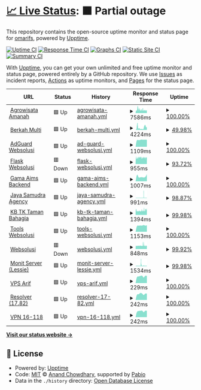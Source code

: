 # [📈 Live Status](https://demo.upptime.js.org): <!--live status--> **🟧 Partial outage**

This repository contains the open-source uptime monitor and status page for [omarifs](https://demo.upptime.js.org), powered by [Upptime](https://github.com/upptime/upptime).

[![Uptime CI](https://github.com/omarifs/uptime-monitoring/workflows/Uptime%20CI/badge.svg)](https://github.com/omarifs/uptime-monitoring/actions?query=workflow%3A%22Uptime+CI%22)
[![Response Time CI](https://github.com/omarifs/uptime-monitoring/workflows/Response%20Time%20CI/badge.svg)](https://github.com/omarifs/uptime-monitoring/actions?query=workflow%3A%22Response+Time+CI%22)
[![Graphs CI](https://github.com/omarifs/uptime-monitoring/workflows/Graphs%20CI/badge.svg)](https://github.com/omarifs/uptime-monitoring/actions?query=workflow%3A%22Graphs+CI%22)
[![Static Site CI](https://github.com/omarifs/uptime-monitoring/workflows/Static%20Site%20CI/badge.svg)](https://github.com/omarifs/uptime-monitoring/actions?query=workflow%3A%22Static+Site+CI%22)
[![Summary CI](https://github.com/omarifs/uptime-monitoring/workflows/Summary%20CI/badge.svg)](https://github.com/omarifs/uptime-monitoring/actions?query=workflow%3A%22Summary+CI%22)

With [Upptime](https://upptime.js.org), you can get your own unlimited and free uptime monitor and status page, powered entirely by a GitHub repository. We use [Issues](https://github.com/omarifs/uptime-monitoring/issues) as incident reports, [Actions](https://github.com/omarifs/uptime-monitoring/actions) as uptime monitors, and [Pages](https://demo.upptime.js.org) for the status page.

<!--start: status pages-->
<!-- This summary is generated by Upptime (https://github.com/upptime/upptime) -->
<!-- Do not edit this manually, your changes will be overwritten -->
<!-- prettier-ignore -->
| URL | Status | History | Response Time | Uptime |
| --- | ------ | ------- | ------------- | ------ |
| <img alt="" src="https://icons.duckduckgo.com/ip3/agrowisataamanah.id.ico" height="13"> [Agrowisata Amanah](https://agrowisataamanah.id) | 🟩 Up | [agrowisata-amanah.yml](https://github.com/omarifs/uptime-monitoring/commits/HEAD/history/agrowisata-amanah.yml) | <details><summary><img alt="Response time graph" src="./graphs/agrowisata-amanah/response-time-week.png" height="20"> 7586ms</summary><br><a href="https://uptime.websolusi.com/history/agrowisata-amanah"><img alt="Response time 7811" src="https://img.shields.io/endpoint?url=https%3A%2F%2Fraw.githubusercontent.com%2Fomarifs%2Fuptime-monitoring%2FHEAD%2Fapi%2Fagrowisata-amanah%2Fresponse-time.json"></a><br><a href="https://uptime.websolusi.com/history/agrowisata-amanah"><img alt="24-hour response time 11141" src="https://img.shields.io/endpoint?url=https%3A%2F%2Fraw.githubusercontent.com%2Fomarifs%2Fuptime-monitoring%2FHEAD%2Fapi%2Fagrowisata-amanah%2Fresponse-time-day.json"></a><br><a href="https://uptime.websolusi.com/history/agrowisata-amanah"><img alt="7-day response time 7586" src="https://img.shields.io/endpoint?url=https%3A%2F%2Fraw.githubusercontent.com%2Fomarifs%2Fuptime-monitoring%2FHEAD%2Fapi%2Fagrowisata-amanah%2Fresponse-time-week.json"></a><br><a href="https://uptime.websolusi.com/history/agrowisata-amanah"><img alt="30-day response time 7811" src="https://img.shields.io/endpoint?url=https%3A%2F%2Fraw.githubusercontent.com%2Fomarifs%2Fuptime-monitoring%2FHEAD%2Fapi%2Fagrowisata-amanah%2Fresponse-time-month.json"></a><br><a href="https://uptime.websolusi.com/history/agrowisata-amanah"><img alt="1-year response time 7811" src="https://img.shields.io/endpoint?url=https%3A%2F%2Fraw.githubusercontent.com%2Fomarifs%2Fuptime-monitoring%2FHEAD%2Fapi%2Fagrowisata-amanah%2Fresponse-time-year.json"></a></details> | <details><summary><a href="https://uptime.websolusi.com/history/agrowisata-amanah">100.00%</a></summary><a href="https://uptime.websolusi.com/history/agrowisata-amanah"><img alt="All-time uptime 99.90%" src="https://img.shields.io/endpoint?url=https%3A%2F%2Fraw.githubusercontent.com%2Fomarifs%2Fuptime-monitoring%2FHEAD%2Fapi%2Fagrowisata-amanah%2Fuptime.json"></a><br><a href="https://uptime.websolusi.com/history/agrowisata-amanah"><img alt="24-hour uptime 100.00%" src="https://img.shields.io/endpoint?url=https%3A%2F%2Fraw.githubusercontent.com%2Fomarifs%2Fuptime-monitoring%2FHEAD%2Fapi%2Fagrowisata-amanah%2Fuptime-day.json"></a><br><a href="https://uptime.websolusi.com/history/agrowisata-amanah"><img alt="7-day uptime 100.00%" src="https://img.shields.io/endpoint?url=https%3A%2F%2Fraw.githubusercontent.com%2Fomarifs%2Fuptime-monitoring%2FHEAD%2Fapi%2Fagrowisata-amanah%2Fuptime-week.json"></a><br><a href="https://uptime.websolusi.com/history/agrowisata-amanah"><img alt="30-day uptime 99.90%" src="https://img.shields.io/endpoint?url=https%3A%2F%2Fraw.githubusercontent.com%2Fomarifs%2Fuptime-monitoring%2FHEAD%2Fapi%2Fagrowisata-amanah%2Fuptime-month.json"></a><br><a href="https://uptime.websolusi.com/history/agrowisata-amanah"><img alt="1-year uptime 99.90%" src="https://img.shields.io/endpoint?url=https%3A%2F%2Fraw.githubusercontent.com%2Fomarifs%2Fuptime-monitoring%2FHEAD%2Fapi%2Fagrowisata-amanah%2Fuptime-year.json"></a></details>
| <img alt="" src="https://icons.duckduckgo.com/ip3/berkahmulti.com.ico" height="13"> [Berkah Multi](https://berkahmulti.com) | 🟩 Up | [berkah-multi.yml](https://github.com/omarifs/uptime-monitoring/commits/HEAD/history/berkah-multi.yml) | <details><summary><img alt="Response time graph" src="./graphs/berkah-multi/response-time-week.png" height="20"> 4224ms</summary><br><a href="https://uptime.websolusi.com/history/berkah-multi"><img alt="Response time 3918" src="https://img.shields.io/endpoint?url=https%3A%2F%2Fraw.githubusercontent.com%2Fomarifs%2Fuptime-monitoring%2FHEAD%2Fapi%2Fberkah-multi%2Fresponse-time.json"></a><br><a href="https://uptime.websolusi.com/history/berkah-multi"><img alt="24-hour response time 3781" src="https://img.shields.io/endpoint?url=https%3A%2F%2Fraw.githubusercontent.com%2Fomarifs%2Fuptime-monitoring%2FHEAD%2Fapi%2Fberkah-multi%2Fresponse-time-day.json"></a><br><a href="https://uptime.websolusi.com/history/berkah-multi"><img alt="7-day response time 4224" src="https://img.shields.io/endpoint?url=https%3A%2F%2Fraw.githubusercontent.com%2Fomarifs%2Fuptime-monitoring%2FHEAD%2Fapi%2Fberkah-multi%2Fresponse-time-week.json"></a><br><a href="https://uptime.websolusi.com/history/berkah-multi"><img alt="30-day response time 3918" src="https://img.shields.io/endpoint?url=https%3A%2F%2Fraw.githubusercontent.com%2Fomarifs%2Fuptime-monitoring%2FHEAD%2Fapi%2Fberkah-multi%2Fresponse-time-month.json"></a><br><a href="https://uptime.websolusi.com/history/berkah-multi"><img alt="1-year response time 3918" src="https://img.shields.io/endpoint?url=https%3A%2F%2Fraw.githubusercontent.com%2Fomarifs%2Fuptime-monitoring%2FHEAD%2Fapi%2Fberkah-multi%2Fresponse-time-year.json"></a></details> | <details><summary><a href="https://uptime.websolusi.com/history/berkah-multi">49.98%</a></summary><a href="https://uptime.websolusi.com/history/berkah-multi"><img alt="All-time uptime 74.54%" src="https://img.shields.io/endpoint?url=https%3A%2F%2Fraw.githubusercontent.com%2Fomarifs%2Fuptime-monitoring%2FHEAD%2Fapi%2Fberkah-multi%2Fuptime.json"></a><br><a href="https://uptime.websolusi.com/history/berkah-multi"><img alt="24-hour uptime 100.00%" src="https://img.shields.io/endpoint?url=https%3A%2F%2Fraw.githubusercontent.com%2Fomarifs%2Fuptime-monitoring%2FHEAD%2Fapi%2Fberkah-multi%2Fuptime-day.json"></a><br><a href="https://uptime.websolusi.com/history/berkah-multi"><img alt="7-day uptime 49.98%" src="https://img.shields.io/endpoint?url=https%3A%2F%2Fraw.githubusercontent.com%2Fomarifs%2Fuptime-monitoring%2FHEAD%2Fapi%2Fberkah-multi%2Fuptime-week.json"></a><br><a href="https://uptime.websolusi.com/history/berkah-multi"><img alt="30-day uptime 74.54%" src="https://img.shields.io/endpoint?url=https%3A%2F%2Fraw.githubusercontent.com%2Fomarifs%2Fuptime-monitoring%2FHEAD%2Fapi%2Fberkah-multi%2Fuptime-month.json"></a><br><a href="https://uptime.websolusi.com/history/berkah-multi"><img alt="1-year uptime 74.54%" src="https://img.shields.io/endpoint?url=https%3A%2F%2Fraw.githubusercontent.com%2Fomarifs%2Fuptime-monitoring%2FHEAD%2Fapi%2Fberkah-multi%2Fuptime-year.json"></a></details>
| <img alt="" src="https://icons.duckduckgo.com/ip3/dns.websolusi.com.ico" height="13"> [AdGuard Websolusi](https://dns.websolusi.com) | 🟩 Up | [ad-guard-websolusi.yml](https://github.com/omarifs/uptime-monitoring/commits/HEAD/history/ad-guard-websolusi.yml) | <details><summary><img alt="Response time graph" src="./graphs/ad-guard-websolusi/response-time-week.png" height="20"> 1109ms</summary><br><a href="https://uptime.websolusi.com/history/ad-guard-websolusi"><img alt="Response time 1118" src="https://img.shields.io/endpoint?url=https%3A%2F%2Fraw.githubusercontent.com%2Fomarifs%2Fuptime-monitoring%2FHEAD%2Fapi%2Fad-guard-websolusi%2Fresponse-time.json"></a><br><a href="https://uptime.websolusi.com/history/ad-guard-websolusi"><img alt="24-hour response time 1112" src="https://img.shields.io/endpoint?url=https%3A%2F%2Fraw.githubusercontent.com%2Fomarifs%2Fuptime-monitoring%2FHEAD%2Fapi%2Fad-guard-websolusi%2Fresponse-time-day.json"></a><br><a href="https://uptime.websolusi.com/history/ad-guard-websolusi"><img alt="7-day response time 1109" src="https://img.shields.io/endpoint?url=https%3A%2F%2Fraw.githubusercontent.com%2Fomarifs%2Fuptime-monitoring%2FHEAD%2Fapi%2Fad-guard-websolusi%2Fresponse-time-week.json"></a><br><a href="https://uptime.websolusi.com/history/ad-guard-websolusi"><img alt="30-day response time 1118" src="https://img.shields.io/endpoint?url=https%3A%2F%2Fraw.githubusercontent.com%2Fomarifs%2Fuptime-monitoring%2FHEAD%2Fapi%2Fad-guard-websolusi%2Fresponse-time-month.json"></a><br><a href="https://uptime.websolusi.com/history/ad-guard-websolusi"><img alt="1-year response time 1118" src="https://img.shields.io/endpoint?url=https%3A%2F%2Fraw.githubusercontent.com%2Fomarifs%2Fuptime-monitoring%2FHEAD%2Fapi%2Fad-guard-websolusi%2Fresponse-time-year.json"></a></details> | <details><summary><a href="https://uptime.websolusi.com/history/ad-guard-websolusi">100.00%</a></summary><a href="https://uptime.websolusi.com/history/ad-guard-websolusi"><img alt="All-time uptime 100.00%" src="https://img.shields.io/endpoint?url=https%3A%2F%2Fraw.githubusercontent.com%2Fomarifs%2Fuptime-monitoring%2FHEAD%2Fapi%2Fad-guard-websolusi%2Fuptime.json"></a><br><a href="https://uptime.websolusi.com/history/ad-guard-websolusi"><img alt="24-hour uptime 100.00%" src="https://img.shields.io/endpoint?url=https%3A%2F%2Fraw.githubusercontent.com%2Fomarifs%2Fuptime-monitoring%2FHEAD%2Fapi%2Fad-guard-websolusi%2Fuptime-day.json"></a><br><a href="https://uptime.websolusi.com/history/ad-guard-websolusi"><img alt="7-day uptime 100.00%" src="https://img.shields.io/endpoint?url=https%3A%2F%2Fraw.githubusercontent.com%2Fomarifs%2Fuptime-monitoring%2FHEAD%2Fapi%2Fad-guard-websolusi%2Fuptime-week.json"></a><br><a href="https://uptime.websolusi.com/history/ad-guard-websolusi"><img alt="30-day uptime 100.00%" src="https://img.shields.io/endpoint?url=https%3A%2F%2Fraw.githubusercontent.com%2Fomarifs%2Fuptime-monitoring%2FHEAD%2Fapi%2Fad-guard-websolusi%2Fuptime-month.json"></a><br><a href="https://uptime.websolusi.com/history/ad-guard-websolusi"><img alt="1-year uptime 100.00%" src="https://img.shields.io/endpoint?url=https%3A%2F%2Fraw.githubusercontent.com%2Fomarifs%2Fuptime-monitoring%2FHEAD%2Fapi%2Fad-guard-websolusi%2Fuptime-year.json"></a></details>
| <img alt="" src="https://icons.duckduckgo.com/ip3/flask.websolusi.com.ico" height="13"> [Flask Websolusi](https://flask.websolusi.com) | 🟥 Down | [flask-websolusi.yml](https://github.com/omarifs/uptime-monitoring/commits/HEAD/history/flask-websolusi.yml) | <details><summary><img alt="Response time graph" src="./graphs/flask-websolusi/response-time-week.png" height="20"> 955ms</summary><br><a href="https://uptime.websolusi.com/history/flask-websolusi"><img alt="Response time 1009" src="https://img.shields.io/endpoint?url=https%3A%2F%2Fraw.githubusercontent.com%2Fomarifs%2Fuptime-monitoring%2FHEAD%2Fapi%2Fflask-websolusi%2Fresponse-time.json"></a><br><a href="https://uptime.websolusi.com/history/flask-websolusi"><img alt="24-hour response time 973" src="https://img.shields.io/endpoint?url=https%3A%2F%2Fraw.githubusercontent.com%2Fomarifs%2Fuptime-monitoring%2FHEAD%2Fapi%2Fflask-websolusi%2Fresponse-time-day.json"></a><br><a href="https://uptime.websolusi.com/history/flask-websolusi"><img alt="7-day response time 955" src="https://img.shields.io/endpoint?url=https%3A%2F%2Fraw.githubusercontent.com%2Fomarifs%2Fuptime-monitoring%2FHEAD%2Fapi%2Fflask-websolusi%2Fresponse-time-week.json"></a><br><a href="https://uptime.websolusi.com/history/flask-websolusi"><img alt="30-day response time 1009" src="https://img.shields.io/endpoint?url=https%3A%2F%2Fraw.githubusercontent.com%2Fomarifs%2Fuptime-monitoring%2FHEAD%2Fapi%2Fflask-websolusi%2Fresponse-time-month.json"></a><br><a href="https://uptime.websolusi.com/history/flask-websolusi"><img alt="1-year response time 1009" src="https://img.shields.io/endpoint?url=https%3A%2F%2Fraw.githubusercontent.com%2Fomarifs%2Fuptime-monitoring%2FHEAD%2Fapi%2Fflask-websolusi%2Fresponse-time-year.json"></a></details> | <details><summary><a href="https://uptime.websolusi.com/history/flask-websolusi">93.72%</a></summary><a href="https://uptime.websolusi.com/history/flask-websolusi"><img alt="All-time uptime 96.40%" src="https://img.shields.io/endpoint?url=https%3A%2F%2Fraw.githubusercontent.com%2Fomarifs%2Fuptime-monitoring%2FHEAD%2Fapi%2Fflask-websolusi%2Fuptime.json"></a><br><a href="https://uptime.websolusi.com/history/flask-websolusi"><img alt="24-hour uptime 99.98%" src="https://img.shields.io/endpoint?url=https%3A%2F%2Fraw.githubusercontent.com%2Fomarifs%2Fuptime-monitoring%2FHEAD%2Fapi%2Fflask-websolusi%2Fuptime-day.json"></a><br><a href="https://uptime.websolusi.com/history/flask-websolusi"><img alt="7-day uptime 93.72%" src="https://img.shields.io/endpoint?url=https%3A%2F%2Fraw.githubusercontent.com%2Fomarifs%2Fuptime-monitoring%2FHEAD%2Fapi%2Fflask-websolusi%2Fuptime-week.json"></a><br><a href="https://uptime.websolusi.com/history/flask-websolusi"><img alt="30-day uptime 96.40%" src="https://img.shields.io/endpoint?url=https%3A%2F%2Fraw.githubusercontent.com%2Fomarifs%2Fuptime-monitoring%2FHEAD%2Fapi%2Fflask-websolusi%2Fuptime-month.json"></a><br><a href="https://uptime.websolusi.com/history/flask-websolusi"><img alt="1-year uptime 96.40%" src="https://img.shields.io/endpoint?url=https%3A%2F%2Fraw.githubusercontent.com%2Fomarifs%2Fuptime-monitoring%2FHEAD%2Fapi%2Fflask-websolusi%2Fuptime-year.json"></a></details>
| <img alt="" src="https://icons.duckduckgo.com/ip3/gamaaims.com.ico" height="13"> [Gama Aims Backend](https://gamaaims.com) | 🟩 Up | [gama-aims-backend.yml](https://github.com/omarifs/uptime-monitoring/commits/HEAD/history/gama-aims-backend.yml) | <details><summary><img alt="Response time graph" src="./graphs/gama-aims-backend/response-time-week.png" height="20"> 1007ms</summary><br><a href="https://uptime.websolusi.com/history/gama-aims-backend"><img alt="Response time 858" src="https://img.shields.io/endpoint?url=https%3A%2F%2Fraw.githubusercontent.com%2Fomarifs%2Fuptime-monitoring%2FHEAD%2Fapi%2Fgama-aims-backend%2Fresponse-time.json"></a><br><a href="https://uptime.websolusi.com/history/gama-aims-backend"><img alt="24-hour response time 860" src="https://img.shields.io/endpoint?url=https%3A%2F%2Fraw.githubusercontent.com%2Fomarifs%2Fuptime-monitoring%2FHEAD%2Fapi%2Fgama-aims-backend%2Fresponse-time-day.json"></a><br><a href="https://uptime.websolusi.com/history/gama-aims-backend"><img alt="7-day response time 1007" src="https://img.shields.io/endpoint?url=https%3A%2F%2Fraw.githubusercontent.com%2Fomarifs%2Fuptime-monitoring%2FHEAD%2Fapi%2Fgama-aims-backend%2Fresponse-time-week.json"></a><br><a href="https://uptime.websolusi.com/history/gama-aims-backend"><img alt="30-day response time 858" src="https://img.shields.io/endpoint?url=https%3A%2F%2Fraw.githubusercontent.com%2Fomarifs%2Fuptime-monitoring%2FHEAD%2Fapi%2Fgama-aims-backend%2Fresponse-time-month.json"></a><br><a href="https://uptime.websolusi.com/history/gama-aims-backend"><img alt="1-year response time 858" src="https://img.shields.io/endpoint?url=https%3A%2F%2Fraw.githubusercontent.com%2Fomarifs%2Fuptime-monitoring%2FHEAD%2Fapi%2Fgama-aims-backend%2Fresponse-time-year.json"></a></details> | <details><summary><a href="https://uptime.websolusi.com/history/gama-aims-backend">100.00%</a></summary><a href="https://uptime.websolusi.com/history/gama-aims-backend"><img alt="All-time uptime 99.63%" src="https://img.shields.io/endpoint?url=https%3A%2F%2Fraw.githubusercontent.com%2Fomarifs%2Fuptime-monitoring%2FHEAD%2Fapi%2Fgama-aims-backend%2Fuptime.json"></a><br><a href="https://uptime.websolusi.com/history/gama-aims-backend"><img alt="24-hour uptime 100.00%" src="https://img.shields.io/endpoint?url=https%3A%2F%2Fraw.githubusercontent.com%2Fomarifs%2Fuptime-monitoring%2FHEAD%2Fapi%2Fgama-aims-backend%2Fuptime-day.json"></a><br><a href="https://uptime.websolusi.com/history/gama-aims-backend"><img alt="7-day uptime 100.00%" src="https://img.shields.io/endpoint?url=https%3A%2F%2Fraw.githubusercontent.com%2Fomarifs%2Fuptime-monitoring%2FHEAD%2Fapi%2Fgama-aims-backend%2Fuptime-week.json"></a><br><a href="https://uptime.websolusi.com/history/gama-aims-backend"><img alt="30-day uptime 99.63%" src="https://img.shields.io/endpoint?url=https%3A%2F%2Fraw.githubusercontent.com%2Fomarifs%2Fuptime-monitoring%2FHEAD%2Fapi%2Fgama-aims-backend%2Fuptime-month.json"></a><br><a href="https://uptime.websolusi.com/history/gama-aims-backend"><img alt="1-year uptime 99.63%" src="https://img.shields.io/endpoint?url=https%3A%2F%2Fraw.githubusercontent.com%2Fomarifs%2Fuptime-monitoring%2FHEAD%2Fapi%2Fgama-aims-backend%2Fuptime-year.json"></a></details>
| <img alt="" src="https://icons.duckduckgo.com/ip3/jayasamudra-agency.com.ico" height="13"> [Jaya Samudra Agency](https://jayasamudra-agency.com) | 🟩 Up | [jaya-samudra-agency.yml](https://github.com/omarifs/uptime-monitoring/commits/HEAD/history/jaya-samudra-agency.yml) | <details><summary><img alt="Response time graph" src="./graphs/jaya-samudra-agency/response-time-week.png" height="20"> 991ms</summary><br><a href="https://uptime.websolusi.com/history/jaya-samudra-agency"><img alt="Response time 923" src="https://img.shields.io/endpoint?url=https%3A%2F%2Fraw.githubusercontent.com%2Fomarifs%2Fuptime-monitoring%2FHEAD%2Fapi%2Fjaya-samudra-agency%2Fresponse-time.json"></a><br><a href="https://uptime.websolusi.com/history/jaya-samudra-agency"><img alt="24-hour response time 857" src="https://img.shields.io/endpoint?url=https%3A%2F%2Fraw.githubusercontent.com%2Fomarifs%2Fuptime-monitoring%2FHEAD%2Fapi%2Fjaya-samudra-agency%2Fresponse-time-day.json"></a><br><a href="https://uptime.websolusi.com/history/jaya-samudra-agency"><img alt="7-day response time 991" src="https://img.shields.io/endpoint?url=https%3A%2F%2Fraw.githubusercontent.com%2Fomarifs%2Fuptime-monitoring%2FHEAD%2Fapi%2Fjaya-samudra-agency%2Fresponse-time-week.json"></a><br><a href="https://uptime.websolusi.com/history/jaya-samudra-agency"><img alt="30-day response time 923" src="https://img.shields.io/endpoint?url=https%3A%2F%2Fraw.githubusercontent.com%2Fomarifs%2Fuptime-monitoring%2FHEAD%2Fapi%2Fjaya-samudra-agency%2Fresponse-time-month.json"></a><br><a href="https://uptime.websolusi.com/history/jaya-samudra-agency"><img alt="1-year response time 923" src="https://img.shields.io/endpoint?url=https%3A%2F%2Fraw.githubusercontent.com%2Fomarifs%2Fuptime-monitoring%2FHEAD%2Fapi%2Fjaya-samudra-agency%2Fresponse-time-year.json"></a></details> | <details><summary><a href="https://uptime.websolusi.com/history/jaya-samudra-agency">98.87%</a></summary><a href="https://uptime.websolusi.com/history/jaya-samudra-agency"><img alt="All-time uptime 99.33%" src="https://img.shields.io/endpoint?url=https%3A%2F%2Fraw.githubusercontent.com%2Fomarifs%2Fuptime-monitoring%2FHEAD%2Fapi%2Fjaya-samudra-agency%2Fuptime.json"></a><br><a href="https://uptime.websolusi.com/history/jaya-samudra-agency"><img alt="24-hour uptime 92.08%" src="https://img.shields.io/endpoint?url=https%3A%2F%2Fraw.githubusercontent.com%2Fomarifs%2Fuptime-monitoring%2FHEAD%2Fapi%2Fjaya-samudra-agency%2Fuptime-day.json"></a><br><a href="https://uptime.websolusi.com/history/jaya-samudra-agency"><img alt="7-day uptime 98.87%" src="https://img.shields.io/endpoint?url=https%3A%2F%2Fraw.githubusercontent.com%2Fomarifs%2Fuptime-monitoring%2FHEAD%2Fapi%2Fjaya-samudra-agency%2Fuptime-week.json"></a><br><a href="https://uptime.websolusi.com/history/jaya-samudra-agency"><img alt="30-day uptime 99.33%" src="https://img.shields.io/endpoint?url=https%3A%2F%2Fraw.githubusercontent.com%2Fomarifs%2Fuptime-monitoring%2FHEAD%2Fapi%2Fjaya-samudra-agency%2Fuptime-month.json"></a><br><a href="https://uptime.websolusi.com/history/jaya-samudra-agency"><img alt="1-year uptime 99.33%" src="https://img.shields.io/endpoint?url=https%3A%2F%2Fraw.githubusercontent.com%2Fomarifs%2Fuptime-monitoring%2FHEAD%2Fapi%2Fjaya-samudra-agency%2Fuptime-year.json"></a></details>
| <img alt="" src="https://icons.duckduckgo.com/ip3/kbtktamanbahagia.sch.id.ico" height="13"> [KB TK Taman Bahagia](https://kbtktamanbahagia.sch.id) | 🟩 Up | [kb-tk-taman-bahagia.yml](https://github.com/omarifs/uptime-monitoring/commits/HEAD/history/kb-tk-taman-bahagia.yml) | <details><summary><img alt="Response time graph" src="./graphs/kb-tk-taman-bahagia/response-time-week.png" height="20"> 1394ms</summary><br><a href="https://uptime.websolusi.com/history/kb-tk-taman-bahagia"><img alt="Response time 1310" src="https://img.shields.io/endpoint?url=https%3A%2F%2Fraw.githubusercontent.com%2Fomarifs%2Fuptime-monitoring%2FHEAD%2Fapi%2Fkb-tk-taman-bahagia%2Fresponse-time.json"></a><br><a href="https://uptime.websolusi.com/history/kb-tk-taman-bahagia"><img alt="24-hour response time 1655" src="https://img.shields.io/endpoint?url=https%3A%2F%2Fraw.githubusercontent.com%2Fomarifs%2Fuptime-monitoring%2FHEAD%2Fapi%2Fkb-tk-taman-bahagia%2Fresponse-time-day.json"></a><br><a href="https://uptime.websolusi.com/history/kb-tk-taman-bahagia"><img alt="7-day response time 1394" src="https://img.shields.io/endpoint?url=https%3A%2F%2Fraw.githubusercontent.com%2Fomarifs%2Fuptime-monitoring%2FHEAD%2Fapi%2Fkb-tk-taman-bahagia%2Fresponse-time-week.json"></a><br><a href="https://uptime.websolusi.com/history/kb-tk-taman-bahagia"><img alt="30-day response time 1310" src="https://img.shields.io/endpoint?url=https%3A%2F%2Fraw.githubusercontent.com%2Fomarifs%2Fuptime-monitoring%2FHEAD%2Fapi%2Fkb-tk-taman-bahagia%2Fresponse-time-month.json"></a><br><a href="https://uptime.websolusi.com/history/kb-tk-taman-bahagia"><img alt="1-year response time 1310" src="https://img.shields.io/endpoint?url=https%3A%2F%2Fraw.githubusercontent.com%2Fomarifs%2Fuptime-monitoring%2FHEAD%2Fapi%2Fkb-tk-taman-bahagia%2Fresponse-time-year.json"></a></details> | <details><summary><a href="https://uptime.websolusi.com/history/kb-tk-taman-bahagia">99.98%</a></summary><a href="https://uptime.websolusi.com/history/kb-tk-taman-bahagia"><img alt="All-time uptime 99.59%" src="https://img.shields.io/endpoint?url=https%3A%2F%2Fraw.githubusercontent.com%2Fomarifs%2Fuptime-monitoring%2FHEAD%2Fapi%2Fkb-tk-taman-bahagia%2Fuptime.json"></a><br><a href="https://uptime.websolusi.com/history/kb-tk-taman-bahagia"><img alt="24-hour uptime 99.85%" src="https://img.shields.io/endpoint?url=https%3A%2F%2Fraw.githubusercontent.com%2Fomarifs%2Fuptime-monitoring%2FHEAD%2Fapi%2Fkb-tk-taman-bahagia%2Fuptime-day.json"></a><br><a href="https://uptime.websolusi.com/history/kb-tk-taman-bahagia"><img alt="7-day uptime 99.98%" src="https://img.shields.io/endpoint?url=https%3A%2F%2Fraw.githubusercontent.com%2Fomarifs%2Fuptime-monitoring%2FHEAD%2Fapi%2Fkb-tk-taman-bahagia%2Fuptime-week.json"></a><br><a href="https://uptime.websolusi.com/history/kb-tk-taman-bahagia"><img alt="30-day uptime 99.59%" src="https://img.shields.io/endpoint?url=https%3A%2F%2Fraw.githubusercontent.com%2Fomarifs%2Fuptime-monitoring%2FHEAD%2Fapi%2Fkb-tk-taman-bahagia%2Fuptime-month.json"></a><br><a href="https://uptime.websolusi.com/history/kb-tk-taman-bahagia"><img alt="1-year uptime 99.59%" src="https://img.shields.io/endpoint?url=https%3A%2F%2Fraw.githubusercontent.com%2Fomarifs%2Fuptime-monitoring%2FHEAD%2Fapi%2Fkb-tk-taman-bahagia%2Fuptime-year.json"></a></details>
| <img alt="" src="https://icons.duckduckgo.com/ip3/tools.websolusi.com.ico" height="13"> [Tools Websolusi](https://tools.websolusi.com) | 🟩 Up | [tools-websolusi.yml](https://github.com/omarifs/uptime-monitoring/commits/HEAD/history/tools-websolusi.yml) | <details><summary><img alt="Response time graph" src="./graphs/tools-websolusi/response-time-week.png" height="20"> 1153ms</summary><br><a href="https://uptime.websolusi.com/history/tools-websolusi"><img alt="Response time 1134" src="https://img.shields.io/endpoint?url=https%3A%2F%2Fraw.githubusercontent.com%2Fomarifs%2Fuptime-monitoring%2FHEAD%2Fapi%2Ftools-websolusi%2Fresponse-time.json"></a><br><a href="https://uptime.websolusi.com/history/tools-websolusi"><img alt="24-hour response time 1119" src="https://img.shields.io/endpoint?url=https%3A%2F%2Fraw.githubusercontent.com%2Fomarifs%2Fuptime-monitoring%2FHEAD%2Fapi%2Ftools-websolusi%2Fresponse-time-day.json"></a><br><a href="https://uptime.websolusi.com/history/tools-websolusi"><img alt="7-day response time 1153" src="https://img.shields.io/endpoint?url=https%3A%2F%2Fraw.githubusercontent.com%2Fomarifs%2Fuptime-monitoring%2FHEAD%2Fapi%2Ftools-websolusi%2Fresponse-time-week.json"></a><br><a href="https://uptime.websolusi.com/history/tools-websolusi"><img alt="30-day response time 1134" src="https://img.shields.io/endpoint?url=https%3A%2F%2Fraw.githubusercontent.com%2Fomarifs%2Fuptime-monitoring%2FHEAD%2Fapi%2Ftools-websolusi%2Fresponse-time-month.json"></a><br><a href="https://uptime.websolusi.com/history/tools-websolusi"><img alt="1-year response time 1134" src="https://img.shields.io/endpoint?url=https%3A%2F%2Fraw.githubusercontent.com%2Fomarifs%2Fuptime-monitoring%2FHEAD%2Fapi%2Ftools-websolusi%2Fresponse-time-year.json"></a></details> | <details><summary><a href="https://uptime.websolusi.com/history/tools-websolusi">100.00%</a></summary><a href="https://uptime.websolusi.com/history/tools-websolusi"><img alt="All-time uptime 100.00%" src="https://img.shields.io/endpoint?url=https%3A%2F%2Fraw.githubusercontent.com%2Fomarifs%2Fuptime-monitoring%2FHEAD%2Fapi%2Ftools-websolusi%2Fuptime.json"></a><br><a href="https://uptime.websolusi.com/history/tools-websolusi"><img alt="24-hour uptime 100.00%" src="https://img.shields.io/endpoint?url=https%3A%2F%2Fraw.githubusercontent.com%2Fomarifs%2Fuptime-monitoring%2FHEAD%2Fapi%2Ftools-websolusi%2Fuptime-day.json"></a><br><a href="https://uptime.websolusi.com/history/tools-websolusi"><img alt="7-day uptime 100.00%" src="https://img.shields.io/endpoint?url=https%3A%2F%2Fraw.githubusercontent.com%2Fomarifs%2Fuptime-monitoring%2FHEAD%2Fapi%2Ftools-websolusi%2Fuptime-week.json"></a><br><a href="https://uptime.websolusi.com/history/tools-websolusi"><img alt="30-day uptime 100.00%" src="https://img.shields.io/endpoint?url=https%3A%2F%2Fraw.githubusercontent.com%2Fomarifs%2Fuptime-monitoring%2FHEAD%2Fapi%2Ftools-websolusi%2Fuptime-month.json"></a><br><a href="https://uptime.websolusi.com/history/tools-websolusi"><img alt="1-year uptime 100.00%" src="https://img.shields.io/endpoint?url=https%3A%2F%2Fraw.githubusercontent.com%2Fomarifs%2Fuptime-monitoring%2FHEAD%2Fapi%2Ftools-websolusi%2Fuptime-year.json"></a></details>
| <img alt="" src="https://icons.duckduckgo.com/ip3/websolusi.com.ico" height="13"> [Websolusi](https://websolusi.com) | 🟥 Down | [websolusi.yml](https://github.com/omarifs/uptime-monitoring/commits/HEAD/history/websolusi.yml) | <details><summary><img alt="Response time graph" src="./graphs/websolusi/response-time-week.png" height="20"> 848ms</summary><br><a href="https://uptime.websolusi.com/history/websolusi"><img alt="Response time 852" src="https://img.shields.io/endpoint?url=https%3A%2F%2Fraw.githubusercontent.com%2Fomarifs%2Fuptime-monitoring%2FHEAD%2Fapi%2Fwebsolusi%2Fresponse-time.json"></a><br><a href="https://uptime.websolusi.com/history/websolusi"><img alt="24-hour response time 830" src="https://img.shields.io/endpoint?url=https%3A%2F%2Fraw.githubusercontent.com%2Fomarifs%2Fuptime-monitoring%2FHEAD%2Fapi%2Fwebsolusi%2Fresponse-time-day.json"></a><br><a href="https://uptime.websolusi.com/history/websolusi"><img alt="7-day response time 848" src="https://img.shields.io/endpoint?url=https%3A%2F%2Fraw.githubusercontent.com%2Fomarifs%2Fuptime-monitoring%2FHEAD%2Fapi%2Fwebsolusi%2Fresponse-time-week.json"></a><br><a href="https://uptime.websolusi.com/history/websolusi"><img alt="30-day response time 852" src="https://img.shields.io/endpoint?url=https%3A%2F%2Fraw.githubusercontent.com%2Fomarifs%2Fuptime-monitoring%2FHEAD%2Fapi%2Fwebsolusi%2Fresponse-time-month.json"></a><br><a href="https://uptime.websolusi.com/history/websolusi"><img alt="1-year response time 852" src="https://img.shields.io/endpoint?url=https%3A%2F%2Fraw.githubusercontent.com%2Fomarifs%2Fuptime-monitoring%2FHEAD%2Fapi%2Fwebsolusi%2Fresponse-time-year.json"></a></details> | <details><summary><a href="https://uptime.websolusi.com/history/websolusi">99.92%</a></summary><a href="https://uptime.websolusi.com/history/websolusi"><img alt="All-time uptime 99.55%" src="https://img.shields.io/endpoint?url=https%3A%2F%2Fraw.githubusercontent.com%2Fomarifs%2Fuptime-monitoring%2FHEAD%2Fapi%2Fwebsolusi%2Fuptime.json"></a><br><a href="https://uptime.websolusi.com/history/websolusi"><img alt="24-hour uptime 99.43%" src="https://img.shields.io/endpoint?url=https%3A%2F%2Fraw.githubusercontent.com%2Fomarifs%2Fuptime-monitoring%2FHEAD%2Fapi%2Fwebsolusi%2Fuptime-day.json"></a><br><a href="https://uptime.websolusi.com/history/websolusi"><img alt="7-day uptime 99.92%" src="https://img.shields.io/endpoint?url=https%3A%2F%2Fraw.githubusercontent.com%2Fomarifs%2Fuptime-monitoring%2FHEAD%2Fapi%2Fwebsolusi%2Fuptime-week.json"></a><br><a href="https://uptime.websolusi.com/history/websolusi"><img alt="30-day uptime 99.55%" src="https://img.shields.io/endpoint?url=https%3A%2F%2Fraw.githubusercontent.com%2Fomarifs%2Fuptime-monitoring%2FHEAD%2Fapi%2Fwebsolusi%2Fuptime-month.json"></a><br><a href="https://uptime.websolusi.com/history/websolusi"><img alt="1-year uptime 99.55%" src="https://img.shields.io/endpoint?url=https%3A%2F%2Fraw.githubusercontent.com%2Fomarifs%2Fuptime-monitoring%2FHEAD%2Fapi%2Fwebsolusi%2Fuptime-year.json"></a></details>
| <img alt="" src="https://icons.duckduckgo.com/ip3/live.websolusi.com.ico" height="13"> [Monit Server (Lessie)](https://live.websolusi.com) | 🟩 Up | [monit-server-lessie.yml](https://github.com/omarifs/uptime-monitoring/commits/HEAD/history/monit-server-lessie.yml) | <details><summary><img alt="Response time graph" src="./graphs/monit-server-lessie/response-time-week.png" height="20"> 1534ms</summary><br><a href="https://uptime.websolusi.com/history/monit-server-lessie"><img alt="Response time 1414" src="https://img.shields.io/endpoint?url=https%3A%2F%2Fraw.githubusercontent.com%2Fomarifs%2Fuptime-monitoring%2FHEAD%2Fapi%2Fmonit-server-lessie%2Fresponse-time.json"></a><br><a href="https://uptime.websolusi.com/history/monit-server-lessie"><img alt="24-hour response time 1105" src="https://img.shields.io/endpoint?url=https%3A%2F%2Fraw.githubusercontent.com%2Fomarifs%2Fuptime-monitoring%2FHEAD%2Fapi%2Fmonit-server-lessie%2Fresponse-time-day.json"></a><br><a href="https://uptime.websolusi.com/history/monit-server-lessie"><img alt="7-day response time 1534" src="https://img.shields.io/endpoint?url=https%3A%2F%2Fraw.githubusercontent.com%2Fomarifs%2Fuptime-monitoring%2FHEAD%2Fapi%2Fmonit-server-lessie%2Fresponse-time-week.json"></a><br><a href="https://uptime.websolusi.com/history/monit-server-lessie"><img alt="30-day response time 1414" src="https://img.shields.io/endpoint?url=https%3A%2F%2Fraw.githubusercontent.com%2Fomarifs%2Fuptime-monitoring%2FHEAD%2Fapi%2Fmonit-server-lessie%2Fresponse-time-month.json"></a><br><a href="https://uptime.websolusi.com/history/monit-server-lessie"><img alt="1-year response time 1414" src="https://img.shields.io/endpoint?url=https%3A%2F%2Fraw.githubusercontent.com%2Fomarifs%2Fuptime-monitoring%2FHEAD%2Fapi%2Fmonit-server-lessie%2Fresponse-time-year.json"></a></details> | <details><summary><a href="https://uptime.websolusi.com/history/monit-server-lessie">99.98%</a></summary><a href="https://uptime.websolusi.com/history/monit-server-lessie"><img alt="All-time uptime 99.59%" src="https://img.shields.io/endpoint?url=https%3A%2F%2Fraw.githubusercontent.com%2Fomarifs%2Fuptime-monitoring%2FHEAD%2Fapi%2Fmonit-server-lessie%2Fuptime.json"></a><br><a href="https://uptime.websolusi.com/history/monit-server-lessie"><img alt="24-hour uptime 99.85%" src="https://img.shields.io/endpoint?url=https%3A%2F%2Fraw.githubusercontent.com%2Fomarifs%2Fuptime-monitoring%2FHEAD%2Fapi%2Fmonit-server-lessie%2Fuptime-day.json"></a><br><a href="https://uptime.websolusi.com/history/monit-server-lessie"><img alt="7-day uptime 99.98%" src="https://img.shields.io/endpoint?url=https%3A%2F%2Fraw.githubusercontent.com%2Fomarifs%2Fuptime-monitoring%2FHEAD%2Fapi%2Fmonit-server-lessie%2Fuptime-week.json"></a><br><a href="https://uptime.websolusi.com/history/monit-server-lessie"><img alt="30-day uptime 99.59%" src="https://img.shields.io/endpoint?url=https%3A%2F%2Fraw.githubusercontent.com%2Fomarifs%2Fuptime-monitoring%2FHEAD%2Fapi%2Fmonit-server-lessie%2Fuptime-month.json"></a><br><a href="https://uptime.websolusi.com/history/monit-server-lessie"><img alt="1-year uptime 99.59%" src="https://img.shields.io/endpoint?url=https%3A%2F%2Fraw.githubusercontent.com%2Fomarifs%2Fuptime-monitoring%2FHEAD%2Fapi%2Fmonit-server-lessie%2Fuptime-year.json"></a></details>
| <img alt="" src="https://icons.duckduckgo.com/ip3/null.ico" height="13"> [VPS Arif](103.161.184.136) | 🟩 Up | [vps-arif.yml](https://github.com/omarifs/uptime-monitoring/commits/HEAD/history/vps-arif.yml) | <details><summary><img alt="Response time graph" src="./graphs/vps-arif/response-time-week.png" height="20"> 229ms</summary><br><a href="https://uptime.websolusi.com/history/vps-arif"><img alt="Response time 216" src="https://img.shields.io/endpoint?url=https%3A%2F%2Fraw.githubusercontent.com%2Fomarifs%2Fuptime-monitoring%2FHEAD%2Fapi%2Fvps-arif%2Fresponse-time.json"></a><br><a href="https://uptime.websolusi.com/history/vps-arif"><img alt="24-hour response time 239" src="https://img.shields.io/endpoint?url=https%3A%2F%2Fraw.githubusercontent.com%2Fomarifs%2Fuptime-monitoring%2FHEAD%2Fapi%2Fvps-arif%2Fresponse-time-day.json"></a><br><a href="https://uptime.websolusi.com/history/vps-arif"><img alt="7-day response time 229" src="https://img.shields.io/endpoint?url=https%3A%2F%2Fraw.githubusercontent.com%2Fomarifs%2Fuptime-monitoring%2FHEAD%2Fapi%2Fvps-arif%2Fresponse-time-week.json"></a><br><a href="https://uptime.websolusi.com/history/vps-arif"><img alt="30-day response time 216" src="https://img.shields.io/endpoint?url=https%3A%2F%2Fraw.githubusercontent.com%2Fomarifs%2Fuptime-monitoring%2FHEAD%2Fapi%2Fvps-arif%2Fresponse-time-month.json"></a><br><a href="https://uptime.websolusi.com/history/vps-arif"><img alt="1-year response time 216" src="https://img.shields.io/endpoint?url=https%3A%2F%2Fraw.githubusercontent.com%2Fomarifs%2Fuptime-monitoring%2FHEAD%2Fapi%2Fvps-arif%2Fresponse-time-year.json"></a></details> | <details><summary><a href="https://uptime.websolusi.com/history/vps-arif">100.00%</a></summary><a href="https://uptime.websolusi.com/history/vps-arif"><img alt="All-time uptime 100.00%" src="https://img.shields.io/endpoint?url=https%3A%2F%2Fraw.githubusercontent.com%2Fomarifs%2Fuptime-monitoring%2FHEAD%2Fapi%2Fvps-arif%2Fuptime.json"></a><br><a href="https://uptime.websolusi.com/history/vps-arif"><img alt="24-hour uptime 100.00%" src="https://img.shields.io/endpoint?url=https%3A%2F%2Fraw.githubusercontent.com%2Fomarifs%2Fuptime-monitoring%2FHEAD%2Fapi%2Fvps-arif%2Fuptime-day.json"></a><br><a href="https://uptime.websolusi.com/history/vps-arif"><img alt="7-day uptime 100.00%" src="https://img.shields.io/endpoint?url=https%3A%2F%2Fraw.githubusercontent.com%2Fomarifs%2Fuptime-monitoring%2FHEAD%2Fapi%2Fvps-arif%2Fuptime-week.json"></a><br><a href="https://uptime.websolusi.com/history/vps-arif"><img alt="30-day uptime 100.00%" src="https://img.shields.io/endpoint?url=https%3A%2F%2Fraw.githubusercontent.com%2Fomarifs%2Fuptime-monitoring%2FHEAD%2Fapi%2Fvps-arif%2Fuptime-month.json"></a><br><a href="https://uptime.websolusi.com/history/vps-arif"><img alt="1-year uptime 100.00%" src="https://img.shields.io/endpoint?url=https%3A%2F%2Fraw.githubusercontent.com%2Fomarifs%2Fuptime-monitoring%2FHEAD%2Fapi%2Fvps-arif%2Fuptime-year.json"></a></details>
| <img alt="" src="https://icons.duckduckgo.com/ip3/null.ico" height="13"> [Resolver (17.82)](103.123.17.82) | 🟩 Up | [resolver-17-82.yml](https://github.com/omarifs/uptime-monitoring/commits/HEAD/history/resolver-17-82.yml) | <details><summary><img alt="Response time graph" src="./graphs/resolver-17-82/response-time-week.png" height="20"> 242ms</summary><br><a href="https://uptime.websolusi.com/history/resolver-17-82"><img alt="Response time 233" src="https://img.shields.io/endpoint?url=https%3A%2F%2Fraw.githubusercontent.com%2Fomarifs%2Fuptime-monitoring%2FHEAD%2Fapi%2Fresolver-17-82%2Fresponse-time.json"></a><br><a href="https://uptime.websolusi.com/history/resolver-17-82"><img alt="24-hour response time 246" src="https://img.shields.io/endpoint?url=https%3A%2F%2Fraw.githubusercontent.com%2Fomarifs%2Fuptime-monitoring%2FHEAD%2Fapi%2Fresolver-17-82%2Fresponse-time-day.json"></a><br><a href="https://uptime.websolusi.com/history/resolver-17-82"><img alt="7-day response time 242" src="https://img.shields.io/endpoint?url=https%3A%2F%2Fraw.githubusercontent.com%2Fomarifs%2Fuptime-monitoring%2FHEAD%2Fapi%2Fresolver-17-82%2Fresponse-time-week.json"></a><br><a href="https://uptime.websolusi.com/history/resolver-17-82"><img alt="30-day response time 233" src="https://img.shields.io/endpoint?url=https%3A%2F%2Fraw.githubusercontent.com%2Fomarifs%2Fuptime-monitoring%2FHEAD%2Fapi%2Fresolver-17-82%2Fresponse-time-month.json"></a><br><a href="https://uptime.websolusi.com/history/resolver-17-82"><img alt="1-year response time 233" src="https://img.shields.io/endpoint?url=https%3A%2F%2Fraw.githubusercontent.com%2Fomarifs%2Fuptime-monitoring%2FHEAD%2Fapi%2Fresolver-17-82%2Fresponse-time-year.json"></a></details> | <details><summary><a href="https://uptime.websolusi.com/history/resolver-17-82">100.00%</a></summary><a href="https://uptime.websolusi.com/history/resolver-17-82"><img alt="All-time uptime 99.88%" src="https://img.shields.io/endpoint?url=https%3A%2F%2Fraw.githubusercontent.com%2Fomarifs%2Fuptime-monitoring%2FHEAD%2Fapi%2Fresolver-17-82%2Fuptime.json"></a><br><a href="https://uptime.websolusi.com/history/resolver-17-82"><img alt="24-hour uptime 100.00%" src="https://img.shields.io/endpoint?url=https%3A%2F%2Fraw.githubusercontent.com%2Fomarifs%2Fuptime-monitoring%2FHEAD%2Fapi%2Fresolver-17-82%2Fuptime-day.json"></a><br><a href="https://uptime.websolusi.com/history/resolver-17-82"><img alt="7-day uptime 100.00%" src="https://img.shields.io/endpoint?url=https%3A%2F%2Fraw.githubusercontent.com%2Fomarifs%2Fuptime-monitoring%2FHEAD%2Fapi%2Fresolver-17-82%2Fuptime-week.json"></a><br><a href="https://uptime.websolusi.com/history/resolver-17-82"><img alt="30-day uptime 99.88%" src="https://img.shields.io/endpoint?url=https%3A%2F%2Fraw.githubusercontent.com%2Fomarifs%2Fuptime-monitoring%2FHEAD%2Fapi%2Fresolver-17-82%2Fuptime-month.json"></a><br><a href="https://uptime.websolusi.com/history/resolver-17-82"><img alt="1-year uptime 99.88%" src="https://img.shields.io/endpoint?url=https%3A%2F%2Fraw.githubusercontent.com%2Fomarifs%2Fuptime-monitoring%2FHEAD%2Fapi%2Fresolver-17-82%2Fuptime-year.json"></a></details>
| <img alt="" src="https://icons.duckduckgo.com/ip3/null.ico" height="13"> [VPN 16-118](103.123.16.118) | 🟩 Up | [vpn-16-118.yml](https://github.com/omarifs/uptime-monitoring/commits/HEAD/history/vpn-16-118.yml) | <details><summary><img alt="Response time graph" src="./graphs/vpn-16-118/response-time-week.png" height="20"> 242ms</summary><br><a href="https://uptime.websolusi.com/history/vpn-16-118"><img alt="Response time 228" src="https://img.shields.io/endpoint?url=https%3A%2F%2Fraw.githubusercontent.com%2Fomarifs%2Fuptime-monitoring%2FHEAD%2Fapi%2Fvpn-16-118%2Fresponse-time.json"></a><br><a href="https://uptime.websolusi.com/history/vpn-16-118"><img alt="24-hour response time 246" src="https://img.shields.io/endpoint?url=https%3A%2F%2Fraw.githubusercontent.com%2Fomarifs%2Fuptime-monitoring%2FHEAD%2Fapi%2Fvpn-16-118%2Fresponse-time-day.json"></a><br><a href="https://uptime.websolusi.com/history/vpn-16-118"><img alt="7-day response time 242" src="https://img.shields.io/endpoint?url=https%3A%2F%2Fraw.githubusercontent.com%2Fomarifs%2Fuptime-monitoring%2FHEAD%2Fapi%2Fvpn-16-118%2Fresponse-time-week.json"></a><br><a href="https://uptime.websolusi.com/history/vpn-16-118"><img alt="30-day response time 228" src="https://img.shields.io/endpoint?url=https%3A%2F%2Fraw.githubusercontent.com%2Fomarifs%2Fuptime-monitoring%2FHEAD%2Fapi%2Fvpn-16-118%2Fresponse-time-month.json"></a><br><a href="https://uptime.websolusi.com/history/vpn-16-118"><img alt="1-year response time 228" src="https://img.shields.io/endpoint?url=https%3A%2F%2Fraw.githubusercontent.com%2Fomarifs%2Fuptime-monitoring%2FHEAD%2Fapi%2Fvpn-16-118%2Fresponse-time-year.json"></a></details> | <details><summary><a href="https://uptime.websolusi.com/history/vpn-16-118">100.00%</a></summary><a href="https://uptime.websolusi.com/history/vpn-16-118"><img alt="All-time uptime 100.00%" src="https://img.shields.io/endpoint?url=https%3A%2F%2Fraw.githubusercontent.com%2Fomarifs%2Fuptime-monitoring%2FHEAD%2Fapi%2Fvpn-16-118%2Fuptime.json"></a><br><a href="https://uptime.websolusi.com/history/vpn-16-118"><img alt="24-hour uptime 100.00%" src="https://img.shields.io/endpoint?url=https%3A%2F%2Fraw.githubusercontent.com%2Fomarifs%2Fuptime-monitoring%2FHEAD%2Fapi%2Fvpn-16-118%2Fuptime-day.json"></a><br><a href="https://uptime.websolusi.com/history/vpn-16-118"><img alt="7-day uptime 100.00%" src="https://img.shields.io/endpoint?url=https%3A%2F%2Fraw.githubusercontent.com%2Fomarifs%2Fuptime-monitoring%2FHEAD%2Fapi%2Fvpn-16-118%2Fuptime-week.json"></a><br><a href="https://uptime.websolusi.com/history/vpn-16-118"><img alt="30-day uptime 100.00%" src="https://img.shields.io/endpoint?url=https%3A%2F%2Fraw.githubusercontent.com%2Fomarifs%2Fuptime-monitoring%2FHEAD%2Fapi%2Fvpn-16-118%2Fuptime-month.json"></a><br><a href="https://uptime.websolusi.com/history/vpn-16-118"><img alt="1-year uptime 100.00%" src="https://img.shields.io/endpoint?url=https%3A%2F%2Fraw.githubusercontent.com%2Fomarifs%2Fuptime-monitoring%2FHEAD%2Fapi%2Fvpn-16-118%2Fuptime-year.json"></a></details>

<!--end: status pages-->

[**Visit our status website →**](https://demo.upptime.js.org)

## 📄 License

- Powered by: [Upptime](https://github.com/upptime/upptime)
- Code: [MIT](./LICENSE) © [Anand Chowdhary](https://anandchowdhary.com), supported by [Pabio](https://pabio.com)
- Data in the `./history` directory: [Open Database License](https://opendatacommons.org/licenses/odbl/1-0/)
